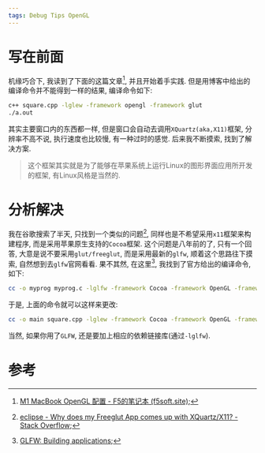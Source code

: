 ```yaml
---
tags: Debug Tips OpenGL
---
```


# 写在前面

机缘巧合下, 我读到了下面的这篇文章[^1], 并且开始着手实践. 但是用博客中给出的编译命令并不能得到一样的结果, 编译命令如下:

```bash
c++ square.cpp -lglew -framework opengl -framework glut
./a.out
```

其实主要窗口内的东西都一样, 但是窗口会自动去调用`XQuartz(aka,X11)`框架, 分辨率不高不说, 执行速度也比较慢, 有一种过时的感觉. 后来我不断摸索, 找到了解决方案.

>   这个框架其实就是为了能够在苹果系统上运行Linux的图形界面应用所开发的框架, 有Linux风格是当然的.

# 分析解决

我在谷歌搜索了半天, 只找到一个类似的问题[^2], 同样也是不希望采用`x11`框架来构建程序, 而是采用苹果原生支持的`Cocoa`框架. 这个问题是八年前的了, 只有一个回答, 大意是说不要采用`glut/freeglut`, 而是采用最新的`glfw`, 顺着这个思路往下摸索, 自然想到去`glfw`官网看看. 果不其然, 在这里[^3], 我找到了官方给出的编译命令, 如下:

```bash
cc -o myprog myprog.c -lglfw -framework Cocoa -framework OpenGL -framework IOKit
```

于是, 上面的命令就可以这样来更改:

```bash
cc -o main square.cpp -lglew -framework Cocoa -framework OpenGL -framework glut
```

当然, 如果你用了`GLFW`, 还是要加上相应的依赖链接库(通过`-lglfw`).







# 参考

[^1]:[M1 MacBook OpenGL 配置 - F5的笔记本 (f5soft.site)](https://f5soft.site/zh/notes/2021/0310/);
[^2]:[eclipse - Why does my Freeglut App comes up with XQuartz/X11? - Stack Overflow](https://stackoverflow.com/questions/23430397/why-does-my-freeglut-app-comes-up-with-xquartz-x11/72709205#72709205);
[^3]:[GLFW: Building applications](https://www.glfw.org/docs/latest/build_guide.html);